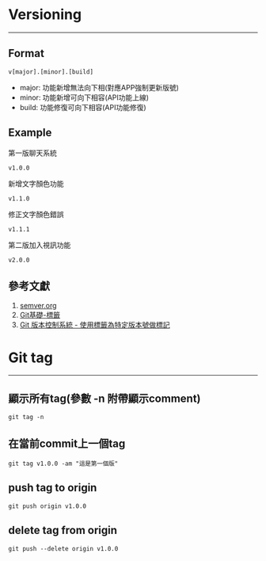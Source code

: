 # Versioning
---

## Format
```
v[major].[minor].[build]
```
- major: 功能新增無法向下相(對應APP強制更新版號)
- minor: 功能新增可向下相容(API功能上線)
- build: 功能修復可向下相容(API功能修復)

## Example
第一版聊天系統
```
v1.0.0
```

新增文字顏色功能
```
v1.1.0
```

修正文字顏色錯誤
```
v1.1.1
```

第二版加入視訊功能
```
v2.0.0
```


## 參考文獻
1. [semver.org](https://semver.org/lang/zh-TW/)
2. [Git基礎-標籤](https://git-scm.com/book/zh-tw/v2/Git-%E5%9F%BA%E7%A4%8E-%E6%A8%99%E7%B1%A4)
3. [Git 版本控制系統 - 使用標籤為特定版本號做標記](https://awdr74100.github.io/2020-04-28-git-tag/)

# Git tag
---
## 顯示所有tag(參數 -n 附帶顯示comment)
```
git tag -n
```

## 在當前commit上一個tag
```
git tag v1.0.0 -am "這是第一個版"
```

## push tag to origin
```
git push origin v1.0.0
```

## delete tag from origin
```
git push --delete origin v1.0.0
```
